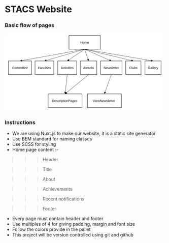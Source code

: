 # STACS Website

### Basic flow of pages

![enter image description here](flow.png)

### Instructions

- We are using Nuxt.js to make our website, it is a static site generator
- Use BEM standard for naming classes
- Use SCSS for styling
- Home page content :-

>>> Header

>>> Title

>>> About 

>>> Achievements 

>>> Recent notifications 

>>> Footer

- Every page must contain header and footer
- Use multiples of 4 for giving padding, margin and font size
- Follow the colors provide in the pallet
- This project will be version controlled using git and github

